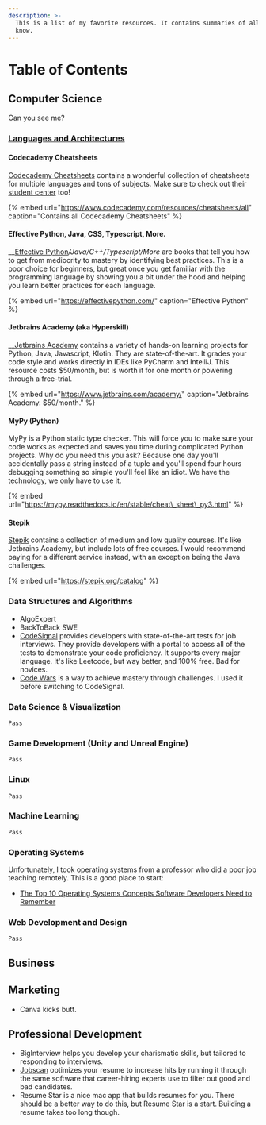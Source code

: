 ```yaml
---
description: >-
  This is a list of my favorite resources. It contains summaries of all that I
  know.
---
```


# Table of Contents

## Computer Science
Can you see me?

### [Languages and Architectures](computer-science/languages-and-architectures/)

#### Codecademy Cheatsheets

[Codecademy Cheatsheets](https://www.codecademy.com/resources/cheatsheets/all) contains a wonderful collection of cheatsheets for multiple languages and tons of subjects. Make sure to check out their [student center](https://www.codecademy.com/student-center) too!

{% embed url="https://www.codecademy.com/resources/cheatsheets/all" caption="Contains all Codecademy Cheatsheets" %}

#### Effective Python, Java, CSS, Typescript, More.

\_\_[Effective Python](https://effectivepython.com/)_/Java/C++/Typescript/More_ are books that tell you how to get from mediocrity to mastery by identifying best practices. This is a poor choice for beginners, but great once you get familiar with the programming language by showing you a bit under the hood and helping you learn better practices for each language. 

{% embed url="https://effectivepython.com/" caption="Effective Python" %}

#### Jetbrains Academy \(aka Hyperskill\)

\_\_[Jetbrains Academy](https://www.jetbrains.com/academy/) contains a variety of hands-on learning projects for Python, Java, Javascript, Klotin. They are state-of-the-art. It grades your code style and works directly in IDEs like PyCharm and IntelliJ. This resource costs $50/month, but is worth it for one month or powering through a free-trial.

{% embed url="https://www.jetbrains.com/academy/" caption="Jetbrains Academy. $50/month." %}

#### MyPy \(Python\)

MyPy is a Python static type checker. This will force you to make sure your code works as expected and saves you time during complicated Python projects. Why do you need this you ask? Because one day you'll accidentally pass a string instead of a tuple and you'll spend four hours debugging something so simple you'll feel like an idiot. We have the technology, we only have to use it. 

{% embed url="https://mypy.readthedocs.io/en/stable/cheat\_sheet\_py3.html" %}

#### Stepik

[Stepik](https://stepik.org/catalog) contains a collection of medium and low quality courses. It's like Jetbrains Academy, but include lots of free courses. I would recommend paying for a different service instead, with an exception being the Java challenges. 

{% embed url="https://stepik.org/catalog" %}



### Data Structures and Algorithms

* AlgoExpert
* BackToBack SWE
* [CodeSignal](https://codesignal.com/) provides developers with state-of-the-art tests for job interviews. They provide developers with a portal to access all of the tests to demonstrate your code proficiency. It supports every major language. It's like Leetcode, but way better, and 100% free. Bad for novices. 
* [Code Wars](https://www.codewars.com/) is a way to achieve mastery through challenges. I used it before switching to CodeSignal.

### 

### Data Science & Visualization

`Pass`

### Game Development \(Unity and Unreal Engine\)

`Pass`

### Linux

`Pass`

### Machine Learning

`Pass`

### Operating Systems

Unfortunately, I took operating systems from a professor who did a poor job teaching remotely. This is a good place to start:

* [The Top 10 Operating Systems Concepts Software Developers Need to Remember](https://medium.com/cracking-the-data-science-interview/the-10-operating-system-concepts-software-developers-need-to-remember-480d0734d710)

### Web Development and Design

`Pass`

## Business

## Marketing

* Canva kicks butt.

## Professional Development

* BigInterview helps you develop your charismatic skills, but tailored to responding to interviews. 
* [Jobscan](https://www.jobscan.co/) optimizes your resume to increase hits by running it through the same software that career-hiring experts use to filter out good and bad candidates.
* Resume Star is a nice mac app that builds resumes for you. There should be a better way to do this, but Resume Star is a start. Building a resume takes too long though.  



